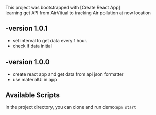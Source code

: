 This project was bootstrapped with [Create React App]   
learning  get API from AirVitual to tracking Air pollution at now location

## -version 1.0.1
- set interval to get data every 1 hour.
- check if data initial
## -version 1.0.0
- create react app and get data from api json formatter
- use materialUI in app 

## Available Scripts

In the project directory,
you can clone and run demo:`npm start`

###
